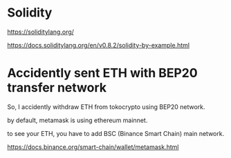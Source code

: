 # Solidity
https://soliditylang.org/

https://docs.soliditylang.org/en/v0.8.2/solidity-by-example.html

# Accidently sent ETH with BEP20 transfer network

So, I accidently withdraw ETH from tokocrypto using BEP20 network.

by default, metamask is using ethereum mainnet.

to see your ETH, you have to add BSC (Binance Smart Chain) main network.

https://docs.binance.org/smart-chain/wallet/metamask.html


